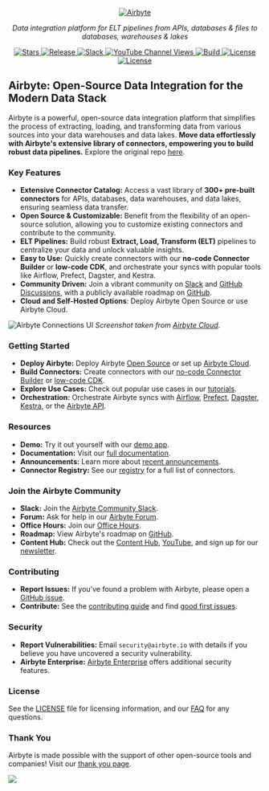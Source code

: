<p align="center">
  <a href="https://airbyte.com"><img src="https://assets.website-files.com/605e01bc25f7e19a82e74788/624d9c4a375a55100be6b257_Airbyte_logo_color_dark.svg" alt="Airbyte"></a>
</p>

<p align="center">
    <em>Data integration platform for ELT pipelines from APIs, databases & files to databases, warehouses & lakes</em>
</p>

<p align="center">
<a href="https://github.com/airbytehq/airbyte/stargazers/" target="_blank">
    <img src="https://img.shields.io/github/stars/airbytehq/airbyte?style=social&label=Star&maxAge=2592000" alt="Stars">
</a>
<a href="https://github.com/airbytehq/airbyte/releases" target="_blank">
    <img src="https://img.shields.io/github/v/release/airbytehq/airbyte?color=white" alt="Release">
</a>
<a href="https://airbytehq.slack.com/" target="_blank">
    <img src="https://img.shields.io/badge/slack-join-white.svg?logo=slack" alt="Slack">
</a>
<a href="https://www.youtube.com/c/AirbyteHQ/?sub_confirmation=1" target="_blank">
    <img alt="YouTube Channel Views" src="https://img.shields.io/youtube/channel/views/UCQ_JWEFzs1_INqdhIO3kmrw?style=social">
</a>
<a href="https://github.com/airbytehq/airbyte/actions/workflows/gradle.yml" target="_blank">
    <img src="https://img.shields.io/github/actions/workflow/status/airbytehq/airbyte/gradle.yml?branch=master" alt="Build">
</a>
<a href="https://github.com/airbytehq/airbyte/tree/master/docs/project-overview/licenses" target="_blank">
    <img src="https://img.shields.io/static/v1?label=license&message=MIT&color=white" alt="License">
</a>
<a href="https://github.com/airbytehq/airbyte/tree/master/docs/project-overview/licenses" target="_blank">
    <img src="https://img.shields.io/static/v1?label=license&message=ELv2&color=white" alt="License">
</a>
</p>

## Airbyte: Open-Source Data Integration for the Modern Data Stack

Airbyte is a powerful, open-source data integration platform that simplifies the process of extracting, loading, and transforming data from various sources into your data warehouses and data lakes.  **Move data effortlessly with Airbyte's extensive library of connectors, empowering you to build robust data pipelines.** Explore the original repo [here](https://github.com/airbytehq/airbyte).

### Key Features

*   **Extensive Connector Catalog:** Access a vast library of **300+ pre-built connectors** for APIs, databases, data warehouses, and data lakes, ensuring seamless data transfer.
*   **Open Source & Customizable:** Benefit from the flexibility of an open-source solution, allowing you to customize existing connectors and contribute to the community.
*   **ELT Pipelines:** Build robust **Extract, Load, Transform (ELT)** pipelines to centralize your data and unlock valuable insights.
*   **Easy to Use:**  Quickly create connectors with our **no-code Connector Builder** or **low-code CDK**, and orchestrate your syncs with popular tools like Airflow, Prefect, Dagster, and Kestra.
*   **Community Driven:** Join a vibrant community on [Slack](https://airbyte.com/community) and [GitHub Discussions](https://github.com/airbytehq/airbyte/discussions), with a publicly available roadmap on [GitHub](https://github.com/orgs/airbytehq/projects/37/views/1?pane=issue&itemId=26937554).
*   **Cloud and Self-Hosted Options**: Deploy Airbyte Open Source or use Airbyte Cloud.

![Airbyte Connections UI](https://github.com/airbytehq/airbyte/assets/38087517/35b01d0b-00bf-407b-87e6-a5cd5cd720b5)
_Screenshot taken from [Airbyte Cloud](https://cloud.airbyte.com/signup)_.

### Getting Started

*   **Deploy Airbyte:** Deploy Airbyte [Open Source](https://docs.airbyte.com/quickstart/deploy-airbyte) or set up [Airbyte Cloud](https://docs.airbyte.com/cloud/getting-started-with-airbyte-cloud).
*   **Build Connectors:** Create connectors with our [no-code Connector Builder](https://docs.airbyte.com/connector-development/connector-builder-ui/overview) or [low-code CDK](https://docs.airbyte.com/connector-development/config-based/low-code-cdk-overview).
*   **Explore Use Cases:** Check out popular use cases in our [tutorials](https://airbyte.com/tutorials).
*   **Orchestration:** Orchestrate Airbyte syncs with [Airflow](https://docs.airbyte.com/operator-guides/using-the-airflow-airbyte-operator), [Prefect](https://docs.airbyte.com/operator-guides/using-prefect-task), [Dagster](https://docs.airbyte.com/operator-guides/using-dagster-integration), [Kestra](https://docs.airbyte.com/operator-guides/using-kestra-plugin), or the [Airbyte API](https://reference.airbyte.com/reference/start).

### Resources

*   **Demo:** Try it out yourself with our [demo app](https://demo.airbyte.io/).
*   **Documentation:** Visit our [full documentation](https://docs.airbyte.com/).
*   **Announcements:** Learn more about [recent announcements](https://airbyte.com/blog-categories/company-updates).
*   **Connector Registry:** See our [registry](https://connectors.airbyte.com/files/generated_reports/connector_registry_report.html) for a full list of connectors.

### Join the Airbyte Community

*   **Slack:** Join the [Airbyte Community Slack](https://airbyte.com/community).
*   **Forum:** Ask for help in our [Airbyte Forum](https://github.com/airbytehq/airbyte/discussions).
*   **Office Hours:** Join our [Office Hours](https://airbyte.io/daily-office-hours/).
*   **Roadmap:** View Airbyte's roadmap on [GitHub](https://github.com/orgs/airbytehq/projects/37/views/1?pane=issue&itemId=26937554).
*   **Content Hub:** Check out the [Content Hub](https://airbyte.com/content-hub), [YouTube](https://www.youtube.com/c/AirbyteHQ), and sign up for our [newsletter](https://airbyte.com/newsletter).

### Contributing

*   **Report Issues:** If you've found a problem with Airbyte, please open a [GitHub issue](https://github.com/airbytehq/airbyte/issues/new/choose).
*   **Contribute:**  See the [contributing guide](https://docs.airbyte.com/contributing-to-airbyte/) and find [good first issues](https://github.com/airbytehq/airbyte/labels/contributor-program).

### Security

*   **Report Vulnerabilities:** Email `security@airbyte.io` with details if you believe you have uncovered a security vulnerability.
*   **Airbyte Enterprise:** [Airbyte Enterprise](https://airbyte.com/airbyte-enterprise) offers additional security features.

### License

See the [LICENSE](docs/project-overview/licenses/) file for licensing information, and our [FAQ](docs/project-overview/licenses/license-faq.md) for any questions.

### Thank You

Airbyte is made possible with the support of other open-source tools and companies! Visit our [thank you page](THANK-YOU.md).

<a href="https://github.com/airbytehq/airbyte/graphs/contributors">
  <img src="https://contrib.rocks/image?repo=airbytehq/airbyte"/>
</a>